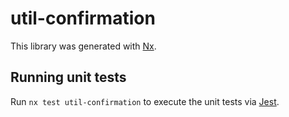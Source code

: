 # util-confirmation

This library was generated with [Nx](https://nx.dev).

## Running unit tests

Run `nx test util-confirmation` to execute the unit tests via [Jest](https://jestjs.io).
